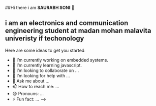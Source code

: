 ##Hi there i am __SAURABH SONI__ 👋
## i am an __electronics and communication engineering__ student at madan mohan malavita univeristy if techonology


Here are some ideas to get you started:

- 🔭 I’m currently working on embedded systems.
- 🌱 I’m currently learning javascript.
- 👯 I’m looking to collaborate on ... 
- 🤔 I’m looking for help with ...
- 💬 Ask me about ...
- 📫 How to reach me: ...
- 😄 Pronouns: ...
- ⚡ Fun fact: ...
-->
